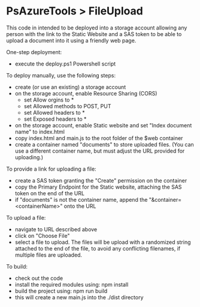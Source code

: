 # PsAzureTools > FileUpload
This code in intended to be deployed into a storage account allowing any person with the link to the Static Website and a SAS token to be able to upload a document into it using a friendly web page.

One-step deployment:
* execute the deploy.ps1 Powershell script

To deploy manually, use the following steps:
* create (or use an existing) a storage account
* on the storage account, enable Resource Sharing (CORS)
    * set Allow orgins to *
    * set Allowed methods to POST, PUT
    * set Allowed headers to *
    * set Exposed headers to *
* on the storage account, enable Static website and set "Index document name" to index.html
* copy index.html and main.js to the root folder of the $web container
* create a container named "documents" to store uploaded files. (You can use a different container name, but must adjust the URL provided for uploading.)

To provide a link for uploading a file:
* create a SAS token granting the "Create" permission on the container
* copy the Primary Endpoint for the Static website, attaching the SAS token on the end of the URL
* if "documents" is not the container name, append the "&container=\<containerName\>" onto the URL

To upload a file:
* navigate to URL described above
* click on "Choose File"
* select a file to upload. The files will be upload with a randomized string attached to the end of the file, to avoid any conflicting filenames, if multiple files are uploaded.

To build:
* check out the code
* install the required modules using: npm install
* build the project using: npm run build
* this will create a new main.js into the ./dist directory


